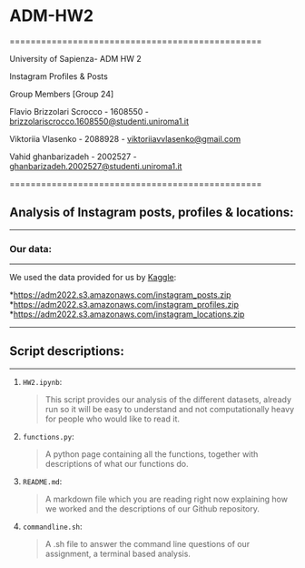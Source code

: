 # ADM-HW2

================================================

University of Sapienza- ADM HW 2 

Instagram Profiles & Posts 

Group Members [Group 24]


Flavio Brizzolari Scrocco - 1608550 - brizzolariscrocco.1608550@studenti.uniroma1.it

Viktoriia Vlasenko - 2088928 - viktoriiavvlasenko@gmail.com  

Vahid ghanbarizadeh - 2002527 - ghanbarizadeh.2002527@studenti.uniroma1.it 

================================================

## Analysis of Instagram posts, profiles & locations:

------------------------------------------------

### Our data:

--------------------------------------------------

We used the data provided for us by [Kaggle](https://www.kaggle.com/datasets/shmalex/instagram-dataset?select=instagram_profiles.csv):

*<https://adm2022.s3.amazonaws.com/instagram_posts.zip>  
*<https://adm2022.s3.amazonaws.com/instagram_profiles.zip>  
*<https://adm2022.s3.amazonaws.com/instagram_locations.zip>  

-----------------------------------------------------

## Script descriptions:

---------------------------------------------------

1. `HW2.ipynb`:
   
   >This script provides our analysis of the different datasets, already run so it will be easy to understand and not computationally heavy for people who would like to read it.
2. `functions.py`:
   
   >A python page containing all the functions, together with descriptions of what our functions do.
3. `README.md`:
   
   > A markdown file which you are reading right now explaining how we worked and the descriptions of our Github repository.
    
4. `commandline.sh`:
    
    >A .sh file to answer the command line questions of our assignment, a terminal based analysis.
